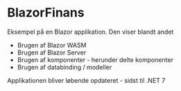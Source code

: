 # BlazorFinans

Eksempel på en Blazor applikation. Den viser blandt andet

- Brugen af Blazor WASM
- Brugen af Blazor Server
- Brugen af komponenter - herunder delte komponenter
- Brugen af databinding / modeller

Applikationen bliver løbende opdateret - sidst til .NET 7
